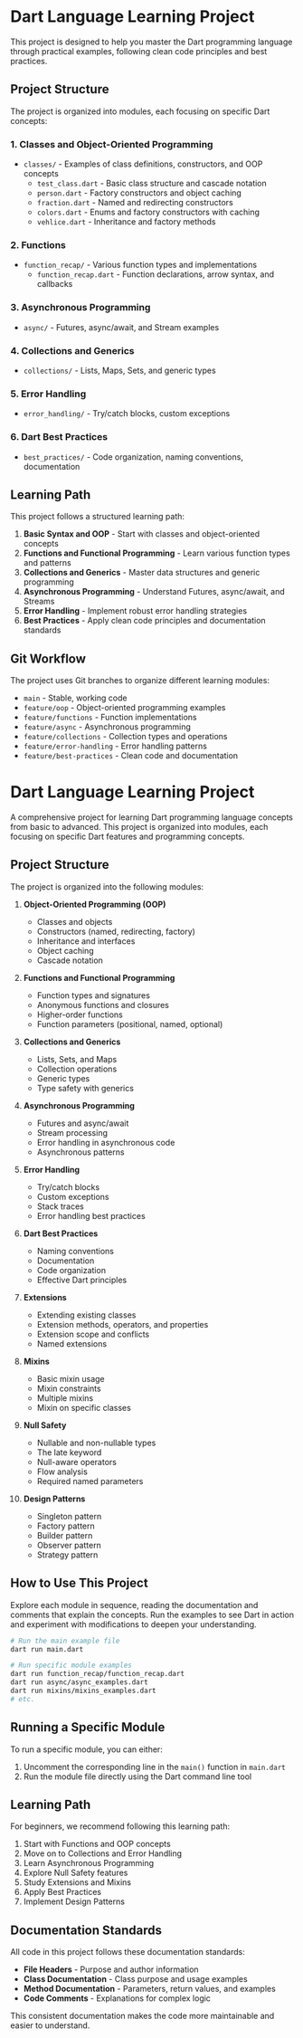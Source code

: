 # Dart Language Learning Project

This project is designed to help you master the Dart programming language through practical examples, following clean code principles and best practices.

## Project Structure

The project is organized into modules, each focusing on specific Dart concepts:

### 1. Classes and Object-Oriented Programming
- `classes/` - Examples of class definitions, constructors, and OOP concepts
  - `test_class.dart` - Basic class structure and cascade notation
  - `person.dart` - Factory constructors and object caching
  - `fraction.dart` - Named and redirecting constructors
  - `colors.dart` - Enums and factory constructors with caching
  - `vehlice.dart` - Inheritance and factory methods

### 2. Functions
- `function_recap/` - Various function types and implementations
  - `function_recap.dart` - Function declarations, arrow syntax, and callbacks

### 3. Asynchronous Programming
- `async/` - Futures, async/await, and Stream examples

### 4. Collections and Generics
- `collections/` - Lists, Maps, Sets, and generic types

### 5. Error Handling
- `error_handling/` - Try/catch blocks, custom exceptions

### 6. Dart Best Practices
- `best_practices/` - Code organization, naming conventions, documentation

## Learning Path

This project follows a structured learning path:

1. **Basic Syntax and OOP** - Start with classes and object-oriented concepts
2. **Functions and Functional Programming** - Learn various function types and patterns
3. **Collections and Generics** - Master data structures and generic programming
4. **Asynchronous Programming** - Understand Futures, async/await, and Streams
5. **Error Handling** - Implement robust error handling strategies
6. **Best Practices** - Apply clean code principles and documentation standards

## Git Workflow

The project uses Git branches to organize different learning modules:

- `main` - Stable, working code
- `feature/oop` - Object-oriented programming examples
- `feature/functions` - Function implementations
- `feature/async` - Asynchronous programming
- `feature/collections` - Collection types and operations
- `feature/error-handling` - Error handling patterns
- `feature/best-practices` - Clean code and documentation

# Dart Language Learning Project

A comprehensive project for learning Dart programming language concepts from basic to advanced. This project is organized into modules, each focusing on specific Dart features and programming concepts.

## Project Structure

The project is organized into the following modules:

1. **Object-Oriented Programming (OOP)**
   - Classes and objects
   - Constructors (named, redirecting, factory)
   - Inheritance and interfaces
   - Object caching
   - Cascade notation

2. **Functions and Functional Programming**
   - Function types and signatures
   - Anonymous functions and closures
   - Higher-order functions
   - Function parameters (positional, named, optional)

3. **Collections and Generics**
   - Lists, Sets, and Maps
   - Collection operations
   - Generic types
   - Type safety with generics

4. **Asynchronous Programming**
   - Futures and async/await
   - Stream processing
   - Error handling in asynchronous code
   - Asynchronous patterns

5. **Error Handling**
   - Try/catch blocks
   - Custom exceptions
   - Stack traces
   - Error handling best practices

6. **Dart Best Practices**
   - Naming conventions
   - Documentation
   - Code organization
   - Effective Dart principles

7. **Extensions**
   - Extending existing classes
   - Extension methods, operators, and properties
   - Extension scope and conflicts
   - Named extensions

8. **Mixins**
   - Basic mixin usage
   - Mixin constraints
   - Multiple mixins
   - Mixin on specific classes

9. **Null Safety**
   - Nullable and non-nullable types
   - The late keyword
   - Null-aware operators
   - Flow analysis
   - Required named parameters

10. **Design Patterns**
    - Singleton pattern
    - Factory pattern
    - Builder pattern
    - Observer pattern
    - Strategy pattern

## How to Use This Project

Explore each module in sequence, reading the documentation and comments that explain the concepts. Run the examples to see Dart in action and experiment with modifications to deepen your understanding.

```bash
# Run the main example file
dart run main.dart

# Run specific module examples
dart run function_recap/function_recap.dart
dart run async/async_examples.dart
dart run mixins/mixins_examples.dart
# etc.
```

## Running a Specific Module

To run a specific module, you can either:

1. Uncomment the corresponding line in the `main()` function in `main.dart`
2. Run the module file directly using the Dart command line tool

## Learning Path

For beginners, we recommend following this learning path:

1. Start with Functions and OOP concepts
2. Move on to Collections and Error Handling
3. Learn Asynchronous Programming
4. Explore Null Safety features
5. Study Extensions and Mixins
6. Apply Best Practices
7. Implement Design Patterns

## Documentation Standards

All code in this project follows these documentation standards:

- **File Headers** - Purpose and author information
- **Class Documentation** - Class purpose and usage examples
- **Method Documentation** - Parameters, return values, and examples
- **Code Comments** - Explanations for complex logic

This consistent documentation makes the code more maintainable and easier to understand.